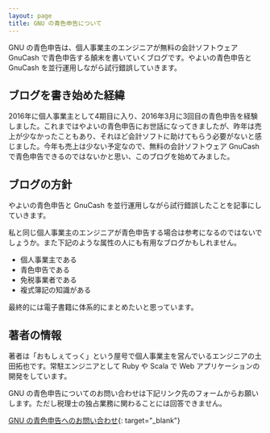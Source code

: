 ```yaml
---
layout: page
title: GNU の青色申告について
---
```


GNU の青色申告は、個人事業主のエンジニアが無料の会計ソフトウェア GnuCash で青色申告する顛末を書いていくブログです。やよいの青色申告と GnuCash を並行運用しながら試行錯誤していきます。

## ブログを書き始めた経緯 ##

2016年に個人事業主として4期目に入り、2016年3月に3回目の青色申告を経験しました。これまではやよいの青色申告にお世話になってきましたが、昨年は売上が少なかったこともあり、それほど会計ソフトに助けてもらう必要がないと感じました。今年も売上は少ない予定なので、無料の会計ソフトウェア GnuCash で青色申告できるのではないかと思い、このブログを始めてみました。

## ブログの方針 ##

やよいの青色申告と GnuCash を並行運用しながら試行錯誤したことを記事にしていきます。

私と同じ個人事業主のエンジニアが青色申告する場合は参考になるのではないでしょうか。また下記のような属性の人にも有用なブログかもしれません。

* 個人事業主である
* 青色申告である
* 免税事業者である
* 複式簿記の知識がある

最終的には電子書籍に体系的にまとめたいと思っています。

## 著者の情報 ##

著者は「おもしぇてっく」という屋号で個人事業主を営んでいるエンジニアの土田拓也です。常駐エンジニアとして Ruby や Scala で Web アプリケーションの開発をしています。

GNU の青色申告についてのお問い合わせは下記リンク先のフォームからお願いします。ただし税理士の独占業務に関わることには回答できません。

[GNU の青色申告へのお問い合わせ](https://docs.google.com/forms/d/1m8r-Tzk5Ay_BGe1OH-XzGbc1CYBu9LqWamdBlnBDCcY/viewform){: target="_blank"}
